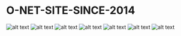 # O-NET-SITE-SINCE-2014

![alt text](https://github.com/O-NETHOSTING/O-NET-SITE-SINCE-2014/blob/main/view-images/view%20(0).png)
![alt text](https://github.com/O-NETHOSTING/O-NET-SITE-SINCE-2014/blob/main/view-images/view%20(2).png)
![alt text](https://github.com/O-NETHOSTING/O-NET-SITE-SINCE-2014/blob/main/view-images/view%20(3).png)
![alt text](https://github.com/O-NETHOSTING/O-NET-SITE-SINCE-2014/blob/main/view-images/view%20(4).png)
![alt text](https://github.com/O-NETHOSTING/O-NET-SITE-SINCE-2014/blob/main/view-images/view%20(5).png)
![alt text](https://github.com/O-NETHOSTING/O-NET-SITE-SINCE-2014/blob/main/view-images/view%20(1).png)
![alt text](https://github.com/O-NETHOSTING/O-NET-SITE-SINCE-2014/blob/main/view-images/view%20(6).png)

